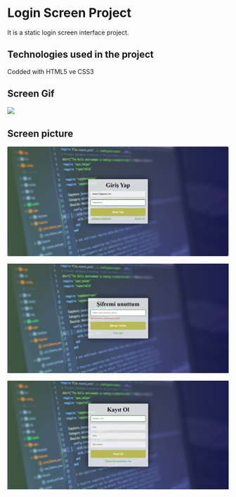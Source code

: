 <h1>Login Screen Project</h1>

It is a static login screen interface project.

<h2>Technologies used in the project</h2>

Codded with HTML5 ve CSS3 

<h2>Screen Gif</h2>

![](screen.gif)

<h2>Screen picture</h2>

![](Ekran1.png)

![](Ekran2.png)

![](Ekran3.png)

